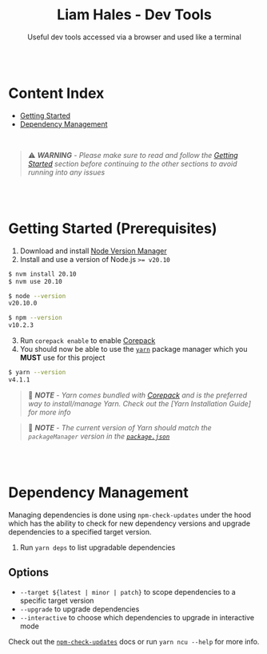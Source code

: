 <div align="center">
  <h1>
    Liam Hales - Dev Tools
  </h1>
  <P>
    Useful dev tools accessed via a browser and used like a terminal
  </p>
</div>

<br/>
<br/>

# Content Index

- [Getting Started](#getting-started-prerequisites)
- [Dependency Management](#dependency-management)

<br/>

> ⚠️ _**WARNING** - Please make sure to read and follow the [Getting Started](#getting-started-prerequisites) section before continuing to the other sections to avoid running into any issues_

<br/>
<br/>

# Getting Started (Prerequisites)

1. Download and install [Node Version Manager]
2. Install and use a version of Node.js `>= v20.10`

```sh
$ nvm install 20.10
$ nvm use 20.10

$ node --version
v20.10.0

$ npm --version
v10.2.3
```

3. Run `corepack enable` to enable [Corepack]
4. You should now be able to use the [`yarn`] package manager which you **MUST** use for this project

```sh
$ yarn --version
v4.1.1
```

> 📝 _**NOTE** - Yarn comes bundled with [Corepack] and is the preferred way to install/manage Yarn. Check out the [Yarn Installation Guide] for more info_

> 📝 _**NOTE** - The current version of Yarn should match the `packageManager` version in the [`package.json`](/package.json)_

<br/>
<br/>

# Dependency Management

Managing dependencies is done using `npm-check-updates` under the hood which has the ability to check for new dependency versions and upgrade dependencies to a specified target version.

1. Run `yarn deps` to list upgradable dependencies

## Options

- `--target ${latest | minor | patch}` to scope dependencies to a specific target version
- `--upgrade` to upgrade dependencies
- `--interactive` to choose which dependencies to upgrade in interactive mode

Check out the [`npm-check-updates`] docs or run `yarn ncu --help` for more info.

[Node Version Manager]: https://github.com/nvm-sh/nvm
[`yarn`]: https://yarnpkg.com
[Corepack]: https://nodejs.org/api/corepack.html
[`npm-check-updates`]: https://npmjs.com/package/npm-check-updates
